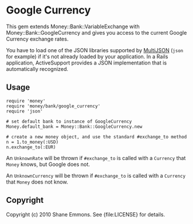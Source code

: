 Google Currency
===============

This gem extends Money::Bank::VariableExchange with Money::Bank::GoogleCurrency
and gives you access to the current Google Currency exchange rates.

You have to load one of the JSON libraries supported by [MultiJSON](https://github.com/intridea/multi_json) (`json` for example) if it's not already loaded by your application. In a Rails application, ActiveSupport provides a JSON implementation that is automatically recognized.

Usage
-----

    require 'money'
    require 'money/bank/google_currency'
    require 'json'

    # set default bank to instance of GoogleCurrency
    Money.default_bank = Money::Bank::GoogleCurrency.new

    # create a new money object, and use the standard #exchange_to method
    n = 1.to_money(:USD)
    n.exchange_to(:EUR)

An `UnknownRate` will be thrown if `#exchange_to` is called with a `Currency`
that `Money` knows, but Google does not.

An `UnknownCurrency` will be thrown if `#exchange_to` is called with a
`Currency` that `Money` does not know.

Copyright
---------

Copyright (c) 2010 Shane Emmons. See {file:LICENSE} for details.
